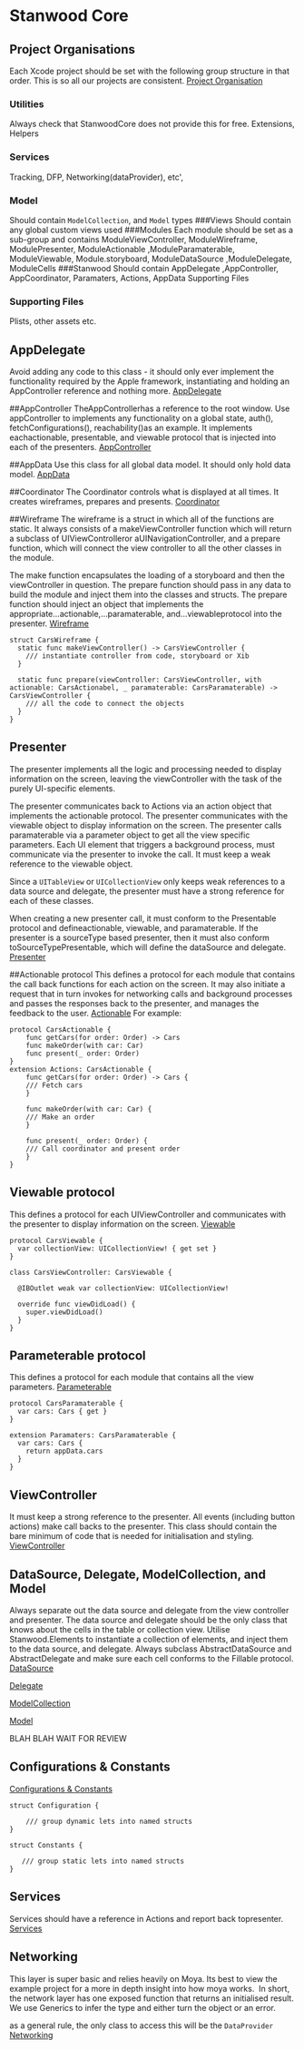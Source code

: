 # Stanwood Core

## Project Organisations
Each Xcode project should be set with the following group structure in that order. This is so all our projects are consistent. [Project Organisation](https://www.figma.com/proto/AO3XMoeps1Yjj7aia5HpmA/Untitled?node-id=31%3A107&scaling=min-zoom)

### Utilities
Always check that StanwoodCore does not provide this for free. Extensions, Helpers
### Services
Tracking, DFP, Networking(dataProvider), etc', 
### Model
Should contain `ModelCollection`, and `Model` types
###Views
Should contain any global custom views used
###Modules
Each module should be set as a sub-group and contains ModuleViewController, ModuleWireframe, ModulePresenter, ModuleActionable ,ModuleParamaterable, ModuleViewable, Module.storyboard, ModuleDataSource ,ModuleDelegate, ModuleCells 
###Stanwood
Should contain AppDelegate ,AppController, AppCoordinator, Paramaters, Actions, AppData 
Supporting Files
### Supporting Files
Plists, other assets etc.

## AppDelegate
Avoid adding any code to this class - it should only ever implement the functionality required by the Apple framework, instantiating and holding an AppController reference and nothing more. [AppDelegate](https://www.figma.com/proto/AO3XMoeps1Yjj7aia5HpmA/Untitled?node-id=9%3A29&scaling=min-zoom)

##AppController
TheAppControllerhas a reference to the root window. Use appController to implements any functionality on a global state, auth(), fetchConfigurations(), reachability()as an example. It implements eachactionable, presentable, and viewable protocol that is injected into each of the presenters. [AppController](https://www.figma.com/proto/AO3XMoeps1Yjj7aia5HpmA/Untitled?node-id=9%3A43&scaling=min-zoom)

##AppData
Use this class for all global data model. It should only hold data model. [AppData](https://www.figma.com/proto/AO3XMoeps1Yjj7aia5HpmA/Untitled?node-id=31%3A50&scaling=min-zoom)

##Coordinator
The Coordinator controls what is displayed at all times. It creates wireframes, prepares and presents. [Coordinator](https://www.figma.com/proto/AO3XMoeps1Yjj7aia5HpmA/Untitled?node-id=31%3A58&scaling=min-zoom)

##Wireframe
The wireframe is a struct in which all of the functions are static.  It always consists of a makeViewController function which will return a subclass of UIViewControlleror aUINavigationController, and a prepare function, which will connect the view controller to all the other classes in the module.

The make function encapsulates the loading of a storyboard and then the viewController in question.  The prepare function should pass in any data to build the module and inject them into the classes and structs.  The prepare function should inject an object that implements the appropriate...actionable,...paramaterable, and...viewableprotocol into the presenter.  [Wireframe](https://www.figma.com/proto/AO3XMoeps1Yjj7aia5HpmA/Untitled?node-id=88%3A0&scaling=min-zoom)

```
struct CarsWireframe {
  static func makeViewController() -> CarsViewController {
    /// instantiate controller from code, storyboard or Xib
  }
  
  static func prepare(viewController: CarsViewController, with actionable: CarsActionabel, _ paramaterable: CarsParamaterable) -> CarsViewController {
    /// all the code to connect the objects
  }
}
```
## Presenter
The presenter implements all the logic and processing needed to display information on the screen, leaving the viewController with the task of the purely UI-specific elements. 

The presenter communicates back to Actions via an action object that implements the actionable protocol. The presenter communicates with the viewable object to display information on the screen. The presenter calls paramaterable via a parameter object to get all the view specific parameters. Each UI element that triggers a background process, must communicate via the presenter to invoke the call. It must keep a weak reference to the viewable object.

Since a `UITableView` or `UICollectionView` only keeps weak references to a data source and delegate, the presenter must have a strong reference for each of these classes.

When creating a new presenter call, it must conform to the Presentable protocol and defineactionable, viewable, and paramaterable. If the presenter is a sourceType based presenter, then it must also conform toSourceTypePresentable, which will define the dataSource and delegate. [Presenter](https://www.figma.com/proto/AO3XMoeps1Yjj7aia5HpmA/Untitled?node-id=2%3A10&scaling=min-zoom)

##Actionable protocol 
This defines a protocol for each module that contains the call back functions for each action on the screen. It may also initiate a request that in turn invokes for networking calls and background processes and passes the responses back to the presenter, and manages the feedback to the user.  [Actionable](https://www.figma.com/proto/AO3XMoeps1Yjj7aia5HpmA/Untitled?node-id=9%3A23&scaling=min-zoom)
For example: 

```
protocol CarsActionable {
    func getCars(for order: Order) -> Cars
    func makeOrder(with car: Car)
    func present(_ order: Order)
}
extension Actions: CarsActionable {
    func getCars(for order: Order) -> Cars {
    /// Fetch cars
    }
    
    func makeOrder(with car: Car) {
    /// Make an order
    }
    
    func present(_ order: Order) {
    /// Call coordinator and present order
    }
}
```
## Viewable protocol
This defines a protocol for each UIViewController and communicates with the presenter to display information on the screen.  [Viewable](https://www.figma.com/proto/AO3XMoeps1Yjj7aia5HpmA/Untitled?node-id=9%3A1&scaling=min-zoom)
```
protocol CarsViewable {
  var collectionView: UICollectionView! { get set }
}

class CarsViewController: CarsViewable {

  @IBOutlet weak var collectionView: UICollectionView!
  
  override func viewDidLoad() {
    super.viewDidLoad()
  }
}
```
## Parameterable protocol
This defines a protocol for each module that contains all the view parameters. [Parameterable](https://www.figma.com/proto/AO3XMoeps1Yjj7aia5HpmA/Untitled?node-id=9%3A25&scaling=min-zoom)

```
protocol CarsParamaterable {
  var cars: Cars { get }
}

extension Paramaters: CarsParamaterable {
  var cars: Cars {
    return appData.cars
  }
}
```
## ViewController
It must keep a strong reference to the presenter. All events (including button actions) make call backs to the presenter.  This class should contain the bare minimum of code that is needed for initialisation and styling.  [ViewController](https://www.figma.com/proto/AO3XMoeps1Yjj7aia5HpmA/Untitled?node-id=2%3A3&scaling=min-zoom)

## DataSource, Delegate, ModelCollection, and Model
Always separate out the data source and delegate from the view controller and presenter.  The data source and delegate should be the only class that knows about the cells in the table or collection view. Utilise Stanwood.Elements to instantiate a collection of elements, and inject them to the data source, and delegate. Always subclass AbstractDataSource and AbstractDelegate and make sure each cell conforms to the Fillable protocol.  
[DataSource](https://www.figma.com/proto/AO3XMoeps1Yjj7aia5HpmA/Untitled?node-id=51%3A28&scaling=min-zoom)

 [Delegate](https://www.figma.com/proto/AO3XMoeps1Yjj7aia5HpmA/Untitled?node-id=55%3A38&scaling=min-zoom)
 
  [ModelCollection](https://www.figma.com/proto/AO3XMoeps1Yjj7aia5HpmA/Untitled?node-id=51%3A47&scaling=min-zoom)
  
   [Model](https://www.figma.com/proto/AO3XMoeps1Yjj7aia5HpmA/Untitled?node-id=55%3A18&scaling=min-zoom)

BLAH BLAH WAIT FOR REVIEW
## Configurations & Constants
[Configurations & Constants](https://www.figma.com/proto/AO3XMoeps1Yjj7aia5HpmA/Untitled?node-id=31%3A107&scaling=min-zoom)

```
struct Configuration {

    /// group dynamic lets into named structs
}

struct Constants {     

   /// group static lets into named structs 
}
```
## Services
Services should have a reference in Actions and report back topresenter.  [Services](https://www.figma.com/proto/AO3XMoeps1Yjj7aia5HpmA/Untitled?node-id=31%3A107&scaling=min-zoom)

## Networking
This layer is super basic and relies heavily on Moya. Its best to view the example project for a more in depth insight into how moya works.  In short, the network layer has one exposed function that returns an initialised result. We use Generics to infer the type and either turn the object or an error.

as a general rule, the only class to access this will be the `DataProvider`  [Networking](https://www.figma.com/proto/AO3XMoeps1Yjj7aia5HpmA/Untitled?node-id=31%3A34&scaling=min-zoom)
